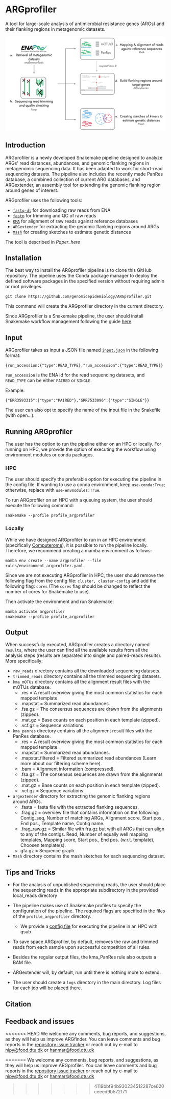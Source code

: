# ARGprofiler
A tool for large-scale analysis of antimicrobial resistance genes (ARGs) and their flanking regions in metagenomic datasets.

<img src="ARGprofiler_pipeline.png" alt="ARGprofiler pipeline">

## Introduction

ARGprofiler is a newly developed Snakemake pipeline designed to analyze ARGs' read distances, abundances, and genomic flanking regions in metagenomic sequencing data. It has been adapted to work for short-read sequencing datasets. The pipeline also includes the recently made PanRes database, a combined collection of current ARG databases, and ARGextender, an assembly tool for extending the genomic flanking region around genes of interest.

ARGprofiler uses the following tools:


* [``` fastq-dl ```](https://github.com/rpetit3/fastq-dl) for downloading raw reads from ENA
* [``` fastp ```](https://github.com/OpenGene/fastp) for trimming and QC of raw reads
* [``` KMA ```](https://bitbucket.org/genomicepidemiology/kma) for alignment of raw reads against reference databases
* ``` ARGextender ``` for extracting the genomic flanking regions around ARGs
* [``` Mash ```](https://github.com/marbl/Mash) for creating sketches to estimate genetic distances


The tool is described in *Paper_here*

## Installation

The best way to install the ARGprofiler pipeline is to clone this GitHub repository. The pipeline uses the Conda package manager to deploy the defined software packages in the specified version without requiring admin or root privileges.

```
git clone https://github.com/genomicepidemiology/ARGprofiler.git
```
This command will create the ARGprofiler directory in the current directory.

Since ARGprofiler is a Snakemake pipeline, the user should install Snakemake workflow management following the guide [here](https://snakemake.readthedocs.io/en/stable/getting_started/installation.html). 

## Input

ARGprofiler takes as input a JSON file named [`input.json`](input.json) in the following format:

```
{run_accession:{"type":READ_TYPE},"run_accession":{"type":READ_TYPE}}
```
`run_accession` is the ENA id for the read sequencing datasets, and `READ_TYPE` can be either `PAIRED` or `SINGLE`.

Example:

```
{"ERR3593315":{"type":"PAIRED"},"SRR7533096":{"type":"SINGLE"}}
```

The user can also opt to specify the name of the input file in the Snakefile (with open...).

## Running ARGprofiler

The user has the option to run the pipeline either on an HPC or locally. For running on HPC, we provide the option of executing the workflow using environment modules or conda packages. 

### HPC
The user should specify the preferable option for executing the pipeline in the config file. If wanting to use a conda environment, keep ```use-conda:True```; otherwise, replace with ```use-envmodules:True```.

To run ARGprofiler on an HPC with a queuing system, the user should execute the following command:

```
snakemake --profile profile_argprofiler
```

### Locally
While we have designed ARGprofiler to run in an HPC environment (specifically [Computerome](https://www.computerome.dk/)), it is possible to run the pipeline locally. Therefore, we recommend creating a mamba environment as follows:

```{bash}
mamba env create --name argprofiler --file rules/environment_argprofiler.yaml
```

Since we are not executing ARGprofiler in HPC, the user should remove the following flag from the config file: ```cluster, cluster-config``` and add the following flag: ```cores``` (The ```cores``` flag should be changed to reflect the number of cores for Snakemake to use). 

Then activate the environment and run Snakemake:

```{bash}
mamba activate argprofiler
snakemake --profile profile_argprofiler
```

## Output

When successfully executed, ARGprofiler creates a directory named ``` results ```, where the user can find all the available results from all the analysis steps (results are separated into single and paired-reads results). More specifically:


* ``` raw_reads ``` directory contains all the downloaded sequencing datasets.
* ``` trimmed_reads ``` directory contains all the trimmed sequencing datasets.
* ``` kma_mOTUs ``` directory contains all the alignment result files with the mOTUs database.
	* .res = A result overview giving the most common statistics for each mapped template.
	* .mapstat = Summarized read abundances.
	* .fsa.gz = The consensus sequences are drawn from the alignments (zipped).
	* .mat.gz = Base counts on each position in each template (zipped).
	* .vcf.gz = Sequence variations.
* ``` kma_panres ``` directory contains all the alignment result files with the PanRes database.
	* .res = A result overview giving the most common statistics for each mapped template.
	* .mapstat = Summarized read abundances.
	* .mapstat.filtered = Filtered summarized read abundances (Learn more about our filtering scheme here).
	* .bam = Alignment information (compressed).
	* .fsa.gz = The consensus sequences are drawn from the alignments (zipped).
	* .mat.gz = Base counts on each position in each template (zipped).
	* .vcf.gz = Sequence variations.
* ``` argextender ``` directory for extracting the genomic flanking regions around ARGs.
	* .fasta = fasta file with the extracted flanking sequences.
	* .frag.gz = overview file that contains information on the following: Contig_seq, Number of matching ARGs, Alignment score, Start pos., End pos., Template name, Contig name.
	* .frag_raw.gz = Similar file with fra.gz but with all ARGs that can align to any of the contigs. Read, Number of equally well mapping templates, Mapping score, Start pos., End pos. (w.r.t. template), Choosen template(s).
	* gfa.gz =  Sequence graph.
* ``` Mash ``` directory contains the mash sketches for each sequencing dataset.

## Tips and Tricks

* For the analysis of unpublished sequencing reads, the user should place the sequencing reads in the appropriate subdirectory in the provided local_reads directory
* The pipeline makes use of Snakemake profiles to specify the configuration of the pipeline. The required flags are specified in the files of the ``` profile_argprofiler ``` directory.
	
	* We provide a [config file](profile_argprofiler/config.yaml) for executing the pipeline in an HPC with qsub
* To save space ARGprofiler, by default, removes the raw and trimmed reads from each sample upon successful competition of all rules.
* Besides the regular output files, the kma_PanRes rule also outputs a BAM file.
* ARGextender will, by default, run until there is nothing more to extend.
* The user should create a ``` logs ``` directory in the main directory. Log files for each job will be placed there.

## Citation

## Feedback and issues
<<<<<<< HEAD
We welcome any comments, bug reports, and suggestions, as they will help us improve ARGfinder. You can leave comments and bug reports in the [repository issue tracker](https://github.com/genomicepidemiology/ARGfinder/issues) or reach out by e-mail to nipy@food.dtu.dk or hanmar@food.dtu.dk
 
=======
We welcome any comments, bug reports, and suggestions, as they will help us improve ARGprofiler. You can leave comments and bug reports in the [repository issue tracker](https://github.com/genomicepidemiology/ARGprofiler/issues) or reach out by e-mail to nipy@food.dtu.dk or hanmar@food.dtu.dk
>>>>>>> 4119bbf94b930234512287ce620ceeed9b572f71
 
